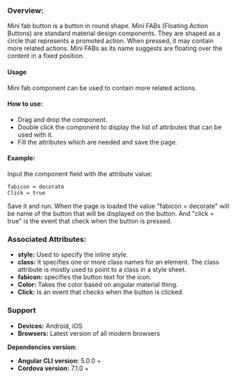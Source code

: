 ### Overview: 
Mini fab button is a button in round shape. Mini FABs (Floating Action Buttons) are standard material design components. They are shaped as a circle that represents a promoted action. When pressed, it may contain more related actions. Mini FABs as its name suggests are floating over the content in a fixed position.

#### Usage
Mini fab component can be used to contain more related actions.

#### How to use:   
- Drag and drop the component. 
- Double click the component to display the list of attributes that can be used with it.
- Fill the attributes which are needed and save the page.

#### Example: 
Input the component field with the attribute value:
``` 
fabicon = decorate
Click = true
```
Save it and run.
When the page is loaded the value "fabicon = decorate" will be name of the button that will be displayed on the button. And "click = true" is the event that check when the button is pressed.

### Associated Attributes:
- **style:** Used to specify the inline style.
- **class:** it specifies one or more class names for an element. The class attribute is mostly used to point to a class in a style sheet.
- **fabicon:** specifies the button text for the icon.
- **Color:** Takes the color based on angular material thing.
- **Click:** Is an event that checks when the button is clicked.

### Support 
- **Devices:** Android, iOS
- **Browsers:** Latest version of all modern browsers

**Dependencies version:**
- **Angular CLI version:** 5.0.0 + 
- **Cordova version:** 7.1.0 +

